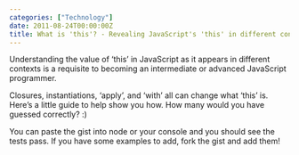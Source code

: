 ```yaml
---
categories: ["Technology"]
date: 2011-08-24T00:00:00Z
title: What is 'this'? - Revealing JavaScript's 'this' in different contexts
---
```


<p>Understanding the value of &lsquo;this&rsquo; in JavaScript as it appears in different contexts is a requisite to becoming an intermediate or advanced JavaScript programmer.</p>

<p>Closures, instantiations, &lsquo;apply&rsquo;, and &lsquo;with&rsquo; all can change what &lsquo;this&rsquo; is. Here&rsquo;s a little guide to help show you how. How many would you have guessed correctly? :)</p>

<p>You can paste the gist into node or your console and you should see the tests pass. If you have some examples to add, fork the gist and add them!</p>

<p><script src="https://gist.github.com/1130286.js"></script></p>
